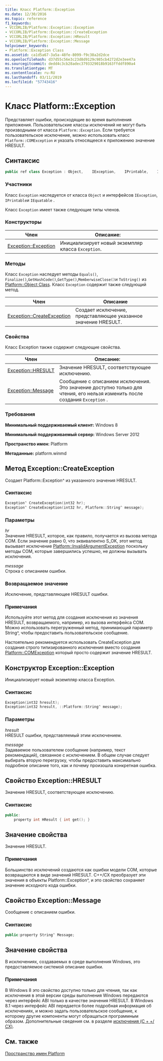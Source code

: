 ```yaml
---
title: Класс Platform::Exception
ms.date: 12/30/2016
ms.topic: reference
f1_keywords:
- VCCORLIB/Platform::Exception::Exception
- VCCORLIB/Platform::Exception::CreateException
- VCCORLIB/Platform::Exception::HResult
- VCCORLIB/Platform::Exception::Message
helpviewer_keywords:
- Platform::Exception Class
ms.assetid: ca1d5a67-3a5a-48fe-8099-f9c38a2d2dce
ms.openlocfilehash: d37d55c56e3c23d8d9129c985cb4272d2e3ee47a
ms.sourcegitcommit: dedd4c3cb28adec3793329018b9163ffddf890a4
ms.translationtype: MT
ms.contentlocale: ru-RU
ms.lasthandoff: 03/11/2019
ms.locfileid: "57743416"
---
```

# <a name="platformexception-class"></a>Класс Platform::Exception

Представляет ошибки, происходящие во время выполнения приложения. Пользовательские классы исключений не могут быть производными от класса `Platform::Exception`. Если требуется пользовательское исключение, можно использовать класс `Platform::COMException` и указать относящееся к приложению значение HRESULT.

## <a name="syntax"></a>Синтаксис

```cpp
public ref class Exception : Object,    IException,    IPrintable,    IEquatable
```

### <a name="members"></a>Участники

Класс `Exception` наследуется от класса `Object` и интерфейсов `IException`, `IPrintable`и `IEquatable` .

Класс `Exception` имеет также следующие типы членов.

### <a name="constructors"></a>Конструкторы

|Член|Описание:|
|------------|-----------------|
|[Exception::Exception](#ctor)|Инициализирует новый экземпляр класса `Exception`.|

### <a name="methods"></a>Методы

Класс `Exception` наследует методы `Equals()`, `Finalize()`,`GetHashCode()`,`GetType()`,`MemberwiseClose()`и `ToString()` из [Platform::Object Class](../cppcx/platform-object-class.md). Класс `Exception` содержит также следующий метод.

|Член|Описание|
|------------|-----------------|
|[Exception::CreateException](#createexception)|Создает исключение, представляющее указанное значение HRESULT.|

### <a name="properties"></a>Свойства

Класс Exception также содержит следующие свойства.

|Член|Описание:|
|------------|-----------------|
|[Exception::HRESULT](#hresult)|Значение HRESULT, соответствующее исключению.|
|[Exception::Message](#message)|Сообщение с описанием исключения. Это значение доступно только для чтения, его нельзя изменить после создания `Exception` .|

### <a name="requirements"></a>Требования

**Минимальный поддерживаемый клиент:** Windows 8

**Минимальный поддерживаемый сервер:** Windows Server 2012

**Пространство имен:** Platform

**Метаданные:** platform.winmd

## <a name="createexception"></a> Метод Exception::CreateException

Создает Platform::Exception^ из указанного значения HRESULT.

### <a name="syntax"></a>Синтаксис

```cpp
Exception^ CreateException(int32 hr);
Exception^ CreateException(int32 hr, Platform::String^ message);
```

### <a name="parameters"></a>Параметры

*hr*<br/>
Значение HRESULT, которое, как правило, получается из вызова метода COM. Если значение равно 0, что эквивалентно S_OK, этот метод вызывает исключение [Platform::InvalidArgumentException](../cppcx/platform-invalidargumentexception-class.md) поскольку методы COM, которые завершились успешно, не должны вызывать исключения.

*message*<br/>
Строка с описанием ошибки.

### <a name="return-value"></a>Возвращаемое значение

Исключение, представляющее HRESULT ошибки.

### <a name="remarks"></a>Примечания

Используйте этот метод для создания исключения из значения HRESULT, возвращаемого, например, из вызова интерфейса COM. Можно использовать перегруженный метод, принимающий параметр String^, чтобы предоставить пользовательское сообщение.

Настоятельно рекомендуется использовать CreateException для создания строго типизированного исключения вместо создания [Platform::COMException](../cppcx/platform-comexception-class.md) который просто содержит значение HRESULT.

## <a name="ctor"></a>  Конструктор Exception::Exception

Инициализирует новый экземпляр класса Exception.

### <a name="syntax"></a>Синтаксис

```cpp
Exception(int32 hresult);
Exception(int32 hresult, ::Platform::String^ message);
```

### <a name="parameters"></a>Параметры

*hresult*<br/>
HRESULT ошибки, представляемый этим исключением.

*message*<br/>
Задаваемое пользователем сообщение (например, текст рекомендаций), связанное с исключением. В общем случае следует выбирать вторую перегрузку, чтобы предоставить максимально подробное описание того, как и почему произошла конкретная ошибка.

## <a name="hresult"></a>  Свойство Exception::HRESULT

Значение HRESULT, соответствующее исключению.

### <a name="syntax"></a>Синтаксис

```cpp
public:
    property int HResult { int get(); }
```

## <a name="property-value"></a>Значение свойства

Значение HRESULT.

### <a name="remarks"></a>Примечания

Большинство исключений создаются как ошибки модели COM, которые возвращаются в виде значений HRESULT. C++/CX преобразует эти значения в объекты Platform::Exception^, и это свойство сохраняет значение исходного кода ошибки.

## <a name="message"></a> Свойство Exception::Message

Сообщение с описанием ошибки.

### <a name="syntax"></a>Синтаксис

```cpp
public:property String^ Message;
```

## <a name="property-value"></a>Значение свойства

В исключениях, создаваемых в среде выполнения Windows, это предоставляемое системой описание ошибки.

### <a name="remarks"></a>Примечания

В Windows 8 это свойство доступно только для чтения, так как исключения в этой версии среды выполнения Windows передаются через интерфейс ABI только в качестве значения HRESULT. В Windows 8.1 через интерфейс ABI передается более подробная информация об исключениях, и можно задать пользовательское сообщение, к которому другие компоненты могут обращаться программным образом. Дополнительные сведения см. в разделе [исключения (C + +/ CX)](../cppcx/exceptions-c-cx.md).

## <a name="see-also"></a>См. также

[Пространство имен Platform](../cppcx/platform-namespace-c-cx.md)
